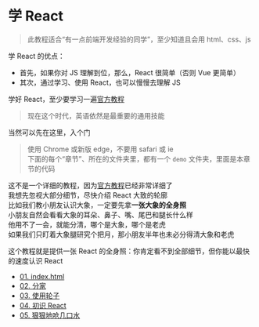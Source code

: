 # 学 React
> 此教程适合“有一点前端开发经验的同学”，至少知道且会用 html、css、js

学 React 的优点：
+ 首先，如果你对 JS 理解到位，那么，React 很简单（否则 Vue 更简单）
+ 其次，通过学习、使用 React，也可以慢慢去理解 JS

学好 React，至少要学习一遍[官方教程](https://react.dev/learn)  
> 现在这个时代，英语依然是最重要的通用技能  

当然可以先在这里，入个门
> 使用 Chrome 或新版 edge，不要用 safari 或 ie  
> 下面的每个“章节”、所在的文件夹里，都有一个 `demo` 文件夹，里面是本章节的代码

这不是一个详细的教程，因为[官方教程](https://react.dev/learn)已经非常详细了  
我想先忽视大部分细节，尽快介绍 React 大致的轮廓  
比如我们教小朋友认识大象，一定要先拿**一张大象的全身照**  
小朋友自然会看看大象的耳朵、鼻子、嘴、尾巴和腿长什么样  
他用不了一会，就能分清，哪个是大象，哪个是老虎  
如果我们只盯着大象腿研究个把月，那小朋友半年也未必分得清大象和老虎

这个教程就是提供一张 React 的全身照：你肯定看不到全部细节，但你能以最快的速度认识 React

+ [01. index.html](./01)
+ [02. 分家](./02)
+ [03. 使用轮子](./03)
+ [04. 初识 React](./04)
+ [05. 狠狠地呛几口水](./05)
